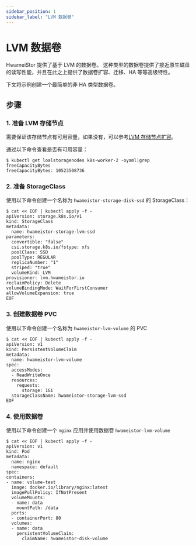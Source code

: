 ```yaml
---
sidebar_position: 1
sidebar_label: "LVM 数据卷"
---
```


# LVM 数据卷

HwameiStor 提供了基于 LVM 的数据卷。
这种类型的数据卷提供了接近原生磁盘的读写性能，并且在此之上提供了数据卷扩容、迁移、HA 等等高级特性。

下文将示例创建一个最简单的非 HA 类型数据卷。

## 步骤

### 1. 准备 LVM 存储节点

需要保证该存储节点有可用容量，如果没有，可以参考[LVM 存储节点扩容](../node_expansion/lvm_nodes.md)。

通过以下命令查看是否有可用容量：

```shell
$ kubectl get loalstoragenodes k8s-worker-2 -oyaml|grep freeCapacityBytes
freeCapacityBytes: 10523508736
```

### 2. 准备 StorageClass

使用以下命令创建一个名称为 `hwameistor-storage-disk-ssd` 的 StorageClass：

```console
$ cat << EOF | kubectl apply -f - 
apiVersion: storage.k8s.io/v1
kind: StorageClass
metadata:  
  name: hwameistor-storage-lvm-ssd 
parameters:
  convertible: "false"
  csi.storage.k8s.io/fstype: xfs
  poolClass: SSD
  poolType: REGULAR
  replicaNumber: "1"
  striped: "true"
  volumeKind: LVM
provisioner: lvm.hwameistor.io
reclaimPolicy: Delete
volumeBindingMode: WaitForFirstConsumer
allowVolumeExpansion: true
EOF 
```

### 3. 创建数据卷 PVC

使用以下命令创建一个名称为 `hwameistor-lvm-volume` 的 PVC

```console
$ cat << EOF | kubectl apply -f -
apiVersion: v1
kind: PersistentVolumeClaim
metadata:
  name: hwameistor-lvm-volume
spec:
  accessModes:
  - ReadWriteOnce
  resources:
    requests:
      storage: 1Gi
  storageClassName: hwameistor-storage-lvm-ssd
EOF
```

### 4. 使用数据卷

使用以下命令创建一个 `nginx` 应用并使用数据卷 `hwameistor-lvm-volume`

```console
$ cat << EOF | kubectl apply -f -
apiVersion: v1
kind: Pod
metadata:
  name: nginx
  namespace: default
spec:
containers:
- name: volume-test
  image: docker.io/library/nginx:latest
  imagePullPolicy: IfNotPresent
  volumeMounts:
  - name: data
    mountPath: /data
  ports:
  - containerPort: 80
  volumes:
  - name: data
    persistentVolumeClaim:
      claimName: hwameistor-disk-volume
```
